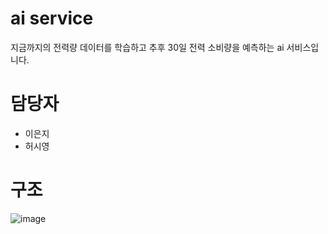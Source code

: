 # ai service
지금까지의 전력량 데이터를 학습하고 추후 30일 전력 소비량을 예측하는 ai 서비스입니다.
# 담당자
- 이은지
- 허시영
# 구조
![image](https://github.com/nhnacademy-aiot1-5/ai-service/assets/78470571/a5a8384a-16bb-472d-9836-a833b4ffa936)
